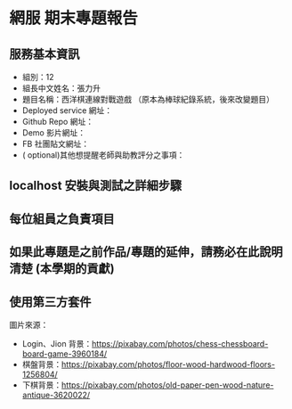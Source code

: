 # 網服 期末專題報告

## 服務基本資訊
+ 組別：12 
+ 組長中文姓名：張力升
+ 題目名稱：西洋棋連線對戰遊戲 （原本為棒球紀錄系統，後來改變題目）
+ Deployed service 網址：
+ Github Repo 網址：
+ Demo 影片網址：
+ FB 社團貼文網址：
+ ( optional)其他想提醒老師與助教評分之事項：

## localhost 安裝與測試之詳細步驟

## 每位組員之負責項目

## 如果此專題是之前作品/專題的延伸，請務必在此說明清楚 (本學期的貢獻)

## 使用第三方套件

圖片來源：
- Login、Jion 背景：https://pixabay.com/photos/chess-chessboard-board-game-3960184/
- 棋盤背景：https://pixabay.com/photos/floor-wood-hardwood-floors-1256804/
- 下棋背景：https://pixabay.com/photos/old-paper-pen-wood-nature-antique-3620022/
